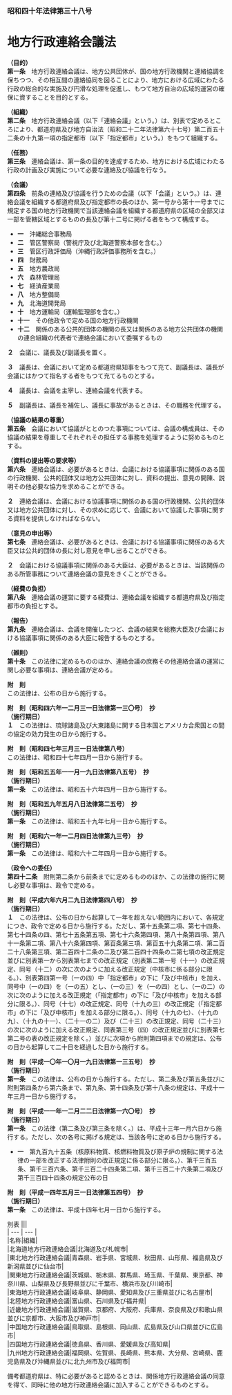### 昭和四十年法律第三十八号  
# 地方行政連絡会議法  
  
**（目的）**  
**第一条**　地方行政連絡会議は、地方公共団体が、国の地方行政機関と連絡協調を保ちつつ、その相互間の連絡協同を図ることにより、地方における広域にわたる行政の総合的な実施及び円滑な処理を促進し、もつて地方自治の広域的運営の確保に資することを目的とする。  
  
**（組織）**  
**第二条**　地方行政連絡会議（以下「連絡会議」という。）は、別表で定めるところにより、都道府県及び地方自治法（昭和二十二年法律第六十七号）第二百五十二条の十九第一項の指定都市（以下「指定都市」という。）をもつて組織する。  
  
**（任務）**  
**第三条**　連絡会議は、第一条の目的を達成するため、地方における広域にわたる行政の計画及び実施について必要な連絡及び協議を行なう。  
  
**（会議）**  
**第四条**　前条の連絡及び協議を行うための会議（以下「会議」という。）は、連絡会議を組織する都道府県及び指定都市の長のほか、第一号から第十一号までに規定する国の地方行政機関で当該連絡会議を組織する都道府県の区域の全部又は一部を管轄区域とするものの長及び第十二号に掲げる者をもつて構成する。  
* **一**　沖縄総合事務局  
* **二**　管区警察局（警視庁及び北海道警察本部を含む。）  
* **三**　管区行政評価局（沖縄行政評価事務所を含む。）  
* **四**　財務局  
* **五**　地方農政局  
* **六**　森林管理局  
* **七**　経済産業局  
* **八**　地方整備局  
* **九**　北海道開発局  
* **十**　地方運輸局（運輸監理部を含む。）  
* **十一**　その他政令で定める国の地方行政機関  
* **十二**　関係のある公共的団体の機関の長又は関係のある地方公共団体の機関の連合組織の代表者で連絡会議において委嘱するもの  
  
**２**　会議に、議長及び副議長を置く。  
  
**３**　議長は、会議において定める都道府県知事をもつて充て、副議長は、議長が会議にはかつて指名する者をもつて充てるものとする。  
  
**４**　議長は、会議を主宰し、連絡会議を代表する。  
  
**５**　副議長は、議長を補佐し、議長に事故があるときは、その職務を代理する。  
  
**（協議の結果の尊重）**  
**第五条**　会議において協議がととのつた事項については、会議の構成員は、その協議の結果を尊重してそれぞれその担任する事務を処理するように努めるものとする。  
  
**（資料の提出等の要求等）**  
**第六条**　連絡会議は、必要があるときは、会議における協議事項に関係のある国の行政機関、公共的団体又は地方公共団体に対し、資料の提出、意見の開陳、説明その他必要な協力を求めることができる。  
  
**２**　連絡会議は、会議における協議事項に関係のある国の行政機関、公共的団体又は地方公共団体に対し、その求めに応じて、会議において協議した事項に関する資料を提供しなければならない。  
  
**（意見の申出等）**  
**第七条**　連絡会議は、必要があるときは、会議における協議事項に関係のある大臣又は公共的団体の長に対し意見を申し出ることができる。  
  
**２**　会議における協議事項に関係のある大臣は、必要があるときは、当該関係のある所管事務について連絡会議の意見をきくことができる。  
  
**（経費の負担）**  
**第八条**　連絡会議の運営に要する経費は、連絡会議を組織する都道府県及び指定都市の負担とする。  
  
**（報告）**  
**第九条**　連絡会議は、会議を開催したつど、会議の結果を総務大臣及び会議における協議事項に関係のある大臣に報告するものとする。  
  
**（雑則）**  
**第十条**　この法律に定めるもののほか、連絡会議の庶務その他連絡会議の運営に関し必要な事項は、連絡会議が定める。  
  
**附　則**  
この法律は、公布の日から施行する。  
  
**附　則（昭和四六年一二月三一日法律第一三〇号）　抄**  
**（施行期日）**  
**１**　この法律は、琉球諸島及び大東諸島に関する日本国とアメリカ合衆国との間の協定の効力発生の日から施行する。  
  
**附　則（昭和四七年三月三一日法律第八号）**  
この法律は、昭和四十七年四月一日から施行する。  
  
**附　則（昭和五五年一一月一九日法律第八五号）　抄**  
**（施行期日）**  
**第一条**　この法律は、昭和五十六年四月一日から施行する。  
  
**附　則（昭和五九年五月八日法律第二五号）　抄**  
**（施行期日）**  
**第一条**　この法律は、昭和五十九年七月一日から施行する。  
  
**附　則（昭和六一年一二月四日法律第九三号）　抄**  
**（施行期日）**  
**第一条**　この法律は、昭和六十二年四月一日から施行する。  
  
**（政令への委任）**  
**第四十二条**　附則第二条から前条までに定めるもののほか、この法律の施行に関し必要な事項は、政令で定める。  
  
**附　則（平成六年六月二九日法律第四八号）　抄**  
**（施行期日）**  
**１**　この法律は、公布の日から起算して一年を超えない範囲内において、各規定につき、政令で定める日から施行する。ただし、第十五条第二項、第七十四条、第七十四条の四、第七十五条第五項、第七十六条第四項、第八十条第四項、第八十一条第二項、第八十六条第四項、第百条第三項、第百五十九条第二項、第二百二十八条第三項、第二百四十二条の二及び第二百四十四条の二第七項の改正規定並びに別表第一から別表第七までの改正規定（別表第二第一号（十一）の改正規定、同号（十二）の次に次のように加える改正規定（中核市に係る部分に限る。）、別表第四第一号（一の四）中「指定都市」の下に「及び中核市」を加え、同号中（一の四）を（一の五）とし、（一の三）を（一の四）とし、（一の二）の次に次のように加える改正規定（「指定都市」の下に「及び中核市」を加える部分に限る。）、同号（十七）の改正規定、同号（十九の三）の改正規定（「指定都市」の下に「及び中核市」を加える部分に限る。）、同号（十九の七）、（十九の九）、（十九の十一）、（二十一の二）及び（二十三）の改正規定、同号（二十三）の次に次のように加える改正規定、同表第三号（四）の改正規定並びに別表第七第二号の表の改正規定を除く。）並びに次項から附則第四項までの規定は、公布の日から起算して二十日を経過した日から施行する。  
  
**附　則（平成一〇年一〇月一九日法律第一三五号）　抄**  
**（施行期日）**  
**第一条**　この法律は、公布の日から施行する。ただし、第二条及び第五条並びに附則第四条から第六条まで、第九条、第十四条及び第十八条の規定は、平成十一年三月一日から施行する。  
  
**附　則（平成一一年一二月二二日法律第一六〇号）　抄**  
**（施行期日）**  
**第一条**　この法律（第二条及び第三条を除く。）は、平成十三年一月六日から施行する。ただし、次の各号に掲げる規定は、当該各号に定める日から施行する。  
* **一**　第九百九十五条（核原料物質、核燃料物質及び原子炉の規制に関する法律の一部を改正する法律附則の改正規定に係る部分に限る。）、第千三百五条、第千三百六条、第千三百二十四条第二項、第千三百二十六条第二項及び第千三百四十四条の規定公布の日  
  
**附　則（平成一四年五月三一日法律第五四号）　抄**  
**（施行期日）**  
**第一条**　この法律は、平成十四年七月一日から施行する。  
  
別表
|||  
| --- | --- |  
|名称|組織|  
|北海道地方行政連絡会議|北海道及び札幌市|  
|東北地方行政連絡会議|青森県、岩手県、宮城県、秋田県、山形県、福島県及び新潟県並びに仙台市|  
|関東地方行政連絡会議|茨城県、栃木県、群馬県、埼玉県、千葉県、東京都、神奈川県、山梨県及び長野県並びに千葉市、横浜市及び川崎市|  
|東海地方行政連絡会議|岐阜県、静岡県、愛知県及び三重県並びに名古屋市|  
|北陸地方行政連絡会議|富山県、石川県及び福井県|  
|近畿地方行政連絡会議|滋賀県、京都府、大阪府、兵庫県、奈良県及び和歌山県並びに京都市、大阪市及び神戸市|  
|中国地方行政連絡会議|鳥取県、島根県、岡山県、広島県及び山口県並びに広島市|  
|四国地方行政連絡会議|徳島県、香川県、愛媛県及び高知県|  
|九州地方行政連絡会議|福岡県、佐賀県、長崎県、熊本県、大分県、宮崎県、鹿児島県及び沖縄県並びに北九州市及び福岡市|  
  
備考都道府県は、特に必要があると認めるときは、関係地方行政連絡会議の同意を得て、同時に他の地方行政連絡会議に加入することができるものとする。  
